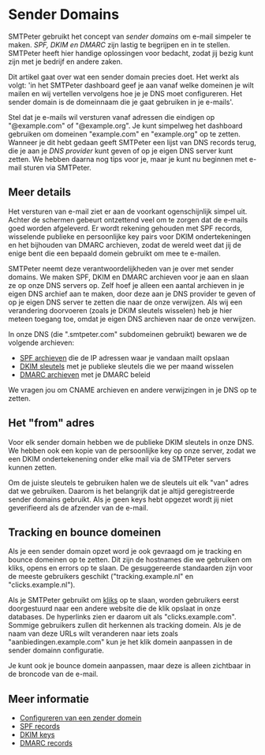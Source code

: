 # Sender Domains

SMTPeter gebruikt het concept van *sender domains* om e-mail simpeler te maken.
*SPF, DKIM en DMARC* zijn lastig te begrijpen en in te stellen. SMTPeter heeft
hier handige oplossingen voor bedacht, zodat jij bezig kunt zijn met je bedrijf 
en andere zaken.

Dit artikel gaat over wat een sender domain precies doet. Het werkt als 
volgt: 'in het SMTPeter dashboard geef je aan vanaf welke domeinen je 
wilt mailen en wij vertellen vervolgens hoe je je DNS moet configureren. 
Het sender domain is de domeinnaam die je gaat gebruiken in je e-mails'.

Stel dat je e-mails wil versturen vanaf adressen die eindigen op 
"@example.com" of "@example.org". Je kunt simpelweg het 
dashboard gebruiken om domeinen "example.com" en "example.org" 
op te zetten. Wanneer je dit hebt gedaan geeft SMTPeter een lijst van 
DNS records terug, die je aan je *DNS provider* kunt geven of op je eigen 
DNS server kunt zetten. We hebben daarna nog tips voor je, maar je kunt 
nu beginnen met e-mail sturen via SMTPeter.


## Meer details

Het versturen van e-mail ziet er aan de voorkant ogenschijnlijk simpel uit. 
Achter de schermen gebeurt ontzettend veel om te zorgen dat de e-mails goed 
worden afgeleverd. Er wordt rekening gehouden met SPF records, wisselende 
publieke en persoonlijke key pairs voor DKIM ondertekeningen en het bijhouden 
van DMARC archieven, zodat de wereld weet dat jij de enige bent die een 
bepaald domein gebruikt om mee te e-mailen.

SMTPeter neemt deze verantwoordelijkheden van je over met sender domains.
We maken SPF, DKIM en DMARC archieven voor je aan en slaan ze op onze 
DNS servers op. Zelf hoef je alleen een aantal archieven in je eigen DNS 
archief aan te maken, door deze aan je DNS provider te geven of op je eigen 
DNS server te zetten die naar de onze verwijzen. Als wij een verandering 
doorvoeren (zoals je DKIM sleutels wisselen) heb je hier meteen toegang toe, 
omdat je eigen DNS archieven naar de onze verwijzen. 

In onze DNS (die ".smtpeter.com" subdomeinen gebruikt) bewaren we de volgende 
archieven:

* [SPF archieven](spf-validation "SPF email validatie - een korte introductie") die de IP adressen waar je vandaan mailt opslaan
* [DKIM sleutels](dkim-signing "E-mail ondertekenen met DKIM") met je publieke sleutels die we per maand wisselen
* [DMARC archieven](dmarc-deployment "DMARC deployment") met je DMARC beleid

We vragen jou om CNAME archieven en andere verwijzingen in je DNS op te 
zetten.

## Het "from" adres

Voor elk sender domain hebben we de publieke DKIM sleutels in onze DNS.
We hebben ook een kopie van de persoonlijke key op onze server, zodat we een 
DKIM ondertekenening onder elke mail via de SMTPeter servers kunnen zetten.

Om de juiste sleutels te gebruiken halen we de sleutels uit elk "van" adres
dat we gebruiken. Daarom is het belangrijk dat je altijd geregistreerde 
sender domains gebruikt. Als je geen keys hebt opgezet wordt jij niet 
geverifieerd als de afzender van de e-mail.

## Tracking en bounce domeinen

Als je een sender domain opzet word je ook gevraagd om je tracking en 
bounce domeinen op te zetten. Dit zijn de hostnames die we gebruiken om 
kliks, opens en errors op te slaan. De gesuggereerde standaarden zijn 
voor de meeste gebruikers geschikt ("tracking.example.nl" en 
"clicks.example.nl").

Als je SMTPeter gebruikt om [kliks](/statistics "Click en open tracking") op te slaan, worden gebruikers 
eerst doorgestuurd naar een andere website die de klik opslaat in onze databases. 
De hyperlinks zien er daarom uit als "clicks.example.com". Sommige 
gebruikers zullen dit herkennen als tracking domein. Als je de naam van 
deze URLs wilt veranderen naar iets zoals "aanbiedingen.example.com" 
kun je het klik domein aanpassen in de sender domainn configuratie.

Je kunt ook je bounce domein aanpassen, maar deze is alleen zichtbaar in 
de broncode van de e-mail.

## Meer informatie

* [Configureren van een zender domein](./introduction-sender-domains)
* [SPF records](./spf-validation)
* [DKIM keys](./dkim-signing)
* [DMARC records](./dmarc-deployment)
